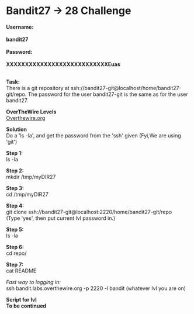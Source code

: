 # Bandit27 -> 28 Challenge

**Username:**
<br>
<br>
**bandit27**
<br>
<br>
**Password:**
<br>
<br>
**XXXXXXXXXXXXXXXXXXXXXXXXXXXEuas**
<br>
<br>

**Task:**
<br>
There is a git repository at ssh://bandit27-git@localhost/home/bandit27-git/repo. 
The password for the user bandit27-git is the same as for the user bandit27.
<br>

**OverTheWire Levels**
<br>
[Overthewire.org](https://overthewire.org/wargames/bandit/bandit28.html)

**Solution**
<br>
Do a 'ls -la', and get the password from the 'ssh' given (Fyi,We are using 'git')

**Step 1:**
<br>
ls -la

**Step 2:**
<br>
mkdir /tmp/myDIR27
<br>

**Step 3:**
<br>
cd /tmp/myDIR27
<br>

**Step 4:**
<br>
git clone ssh://bandit27-git@localhost:2220/home/bandit27-git/repo
<br>
(Type 'yes', then put current lvl password in.)

**Step 5:**
<br>
ls -la
<br>

**Step 6:**
<br>
cd repo/
<br>

**Step 7:**
<br>
cat README
<br>

*Fast way to logging in:*
<br>
ssh bandit.labs.overthewire.org -p 2220 -l bandit (whatever lvl you are on)

**Script for lvl**
<br>
**To be continued**
